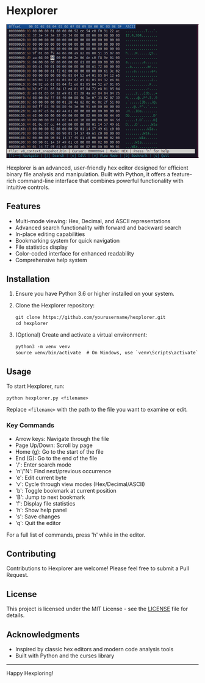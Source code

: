 # Hexplorer

![Hexplorer CLI](https://raw.githubusercontent.com/pwd0kernel/Hexplorer/main/Screenshot%20from%202024-08-24%2020-08-59.png)

Hexplorer is an advanced, user-friendly hex editor designed for efficient binary file analysis and manipulation. Built with Python, it offers a feature-rich command-line interface that combines powerful functionality with intuitive controls.

## Features

- Multi-mode viewing: Hex, Decimal, and ASCII representations
- Advanced search functionality with forward and backward search
- In-place editing capabilities
- Bookmarking system for quick navigation
- File statistics display
- Color-coded interface for enhanced readability
- Comprehensive help system

## Installation

1. Ensure you have Python 3.6 or higher installed on your system.

2. Clone the Hexplorer repository:
   ```
   git clone https://github.com/yourusername/hexplorer.git
   cd hexplorer
   ```

3. (Optional) Create and activate a virtual environment:
   ```
   python3 -m venv venv
   source venv/bin/activate  # On Windows, use `venv\Scripts\activate`
   ```

## Usage

To start Hexplorer, run:

```
python hexplorer.py <filename>
```

Replace `<filename>` with the path to the file you want to examine or edit.

### Key Commands

- Arrow keys: Navigate through the file
- Page Up/Down: Scroll by page
- Home (g): Go to the start of the file
- End (G): Go to the end of the file
- '/': Enter search mode
- 'n'/'N': Find next/previous occurrence
- 'e': Edit current byte
- 'v': Cycle through view modes (Hex/Decimal/ASCII)
- 'b': Toggle bookmark at current position
- 'B': Jump to next bookmark
- 'f': Display file statistics
- 'h': Show help panel
- 's': Save changes
- 'q': Quit the editor

For a full list of commands, press 'h' while in the editor.

## Contributing

Contributions to Hexplorer are welcome! Please feel free to submit a Pull Request.

## License

This project is licensed under the MIT License - see the [LICENSE](LICENSE) file for details.

## Acknowledgments

- Inspired by classic hex editors and modern code analysis tools
- Built with Python and the curses library

---

Happy Hexploring!
